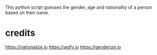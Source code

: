 This python script guesses the gender, age and nationality of a person based on their name.

# credits
https://nationalize.io
https://agify.io
https://genderize.io
